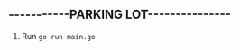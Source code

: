 -----------PARKING LOT---------------
-------------------------------------

1. Run ```go run main.go```

